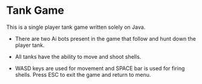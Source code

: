 # Tank Game 

This is a single player tank game written solely on Java.

* There are two Ai bots present in the game that follow and hunt down the player tank. 

* All tanks have the ability to move and shoot shells. 

* WASD keys are used for movement and SPACE bar is used for firing shells. Press ESC to exit the game and return to menu. 
